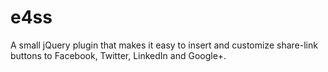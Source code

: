 e4ss
====

A small jQuery plugin that makes it easy to insert and customize share-link buttons to Facebook, Twitter, LinkedIn and Google+.
